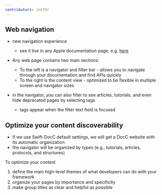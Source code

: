 ```yaml
---
contributors: zntfdr
---
```


## Web navigation

- new navigation experience
  - see it live in any Apple documentation page, e.g. [here][swiftuidoc]

- Any web page contains two main sections: 
  - To the left is a navigator and filter bar - allows you to navigate through your documentation and find APIs quickly
  - To the right is the content view - optimized to be flexible in multiple screen and navigator sizes

- in the navigator, you can also filter to see articles, tutorials, and even hide deprecated pages by selecting tags
  - tags appear when the filter text field is focused

## Optimize your content discoverability

- If we use Swift-DocC default settings, we will get a DocC website with its automatic organization
- the navigator will be organized by types (e.g., tutorials, articles, protocols, and structures)

To optimize your content

1. define the main high-level themes of what developers can do with your framework
2. organize your pages by importance and specificity
3. make group titles as clear and helpful as possible

[swiftuidoc]: https://developer.apple.com/documentation/SwiftUI